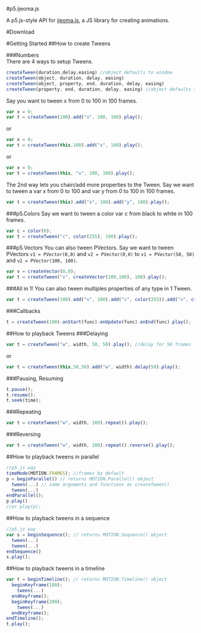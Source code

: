 #p5.ijeoma.js
 
A p5.js-style API for [ijeoma.js](https://github.com/ekeneijeoma/p5.ijeoma.js), a JS library for creating animations.

#Download  

#Getting Started 
##How to create Tweens

###Numbers  
There are 4 ways to setup Tweens.
```javascript
createTween(duration,delay,easing) //object defaults to window
createTween(object, duration, delay, easing) 
createTween(object, property, end, duration, delay, easing)
createTween(property, end, duration, delay, easing) //object defaults to window
```

Say you want to tween x from 0 to 100 in 100 frames. 
```javascript
var x = 0;
var t = createTween(100).add("x", 100, 100).play();
```
or
```javascript
var x = 0;
var t = createTween(this,100).add("x", 100).play();
```

or
```javascript
var x = 0;
var t = createTween(this, "x", 100, 100).play();
```

The 2nd way lets you chain/add more properties to the Tween. Say we want to tween a var x from 0 to 100 and var y from 0 to 100 in 100 frames.
```javascript
var t = createTween(this).add("x", 100).add("y", 100).play();
```
 
###p5.Colors 
Say we want to tween a color var c from black to white in 100 frames.
```javascript
var c = color(0);
var t = createTween("c", color(255), 100).play();
```
 
###p5.Vectors
You can also tween PVectors. Say we want to tween PVectors `v1 = PVector(0,0)` and `v2 = PVector(0,0)` to `v1 = PVector(50, 50)` and `v2 = PVector(100, 100)`.
```javascript
var v = createVector(0,0);
var t = createTween("v", createVector(100,100), 100).play();
```

###All in 1!
You can also tween multiples properties of any type in 1 Tween.
```javascript
var t = createTween(100).add("x", 100).add("c", color(255)).add("v", createVector(100, 100)).play();
```

###Callbacks 
```javascript
t = createTween(100).onStart(func).onUpdate(func).onEnd(func).play(); 
```

##How to playback Tweens 
###Delaying
```javascript
var t = createTween("w", width, 50, 50).play(); //delay for 50 frames
```
or
```javascript
var t = createTween(this,50,50).add("w", width).delay(50).play();
```
###Pausing, Resuming  
```javascript  
t.pause(); 
t.resume(); 
t.seek(time); 
```
###Repeating
```javascript
var t = createTween("w", width, 100).repeat().play();
```
###Reversing
```javascript 
var t = createTween("w", width, 100).repeat().reverse().play();
```

##How to playback tweens in parallel 
```javascript
//p5.js way
timeMode(MOTION.FRAMES); //frames by default
p = beginParallel() // returns MOTION.Parallel() object
  tween(...) // same arguments and functions as createTween()
  tween(...)
endParallel();
p.play()
//or play(p); 
```

##How to playback tweens in a sequence
```javascript
//p5.js way
var s = beginSequence(); // returns MOTION.Sequence() object
  tween(...)
  tween(...)
endSequence()
s.play();
```

##How to playback tweens in a timeline
```javascript 
var t = beginTimeline(); // returns MOTION.Timeline() object
  beginKeyframe(100);
    tween(...)
  endKeyframe();
  beginKeyframe(200);
    tween(...)
  endKeyframe();
endTimeline();
t.play();
```